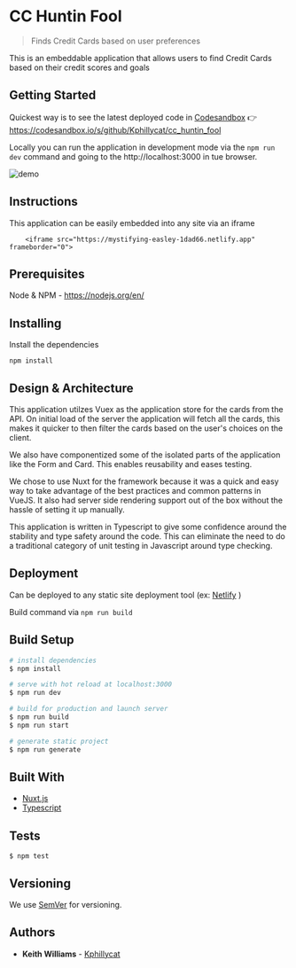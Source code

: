 # CC Huntin Fool

> Finds Credit Cards based on user preferences

This is an embeddable application that allows users to find Credit Cards based on their credit scores and goals

## Getting Started

Quickest way is to see the latest deployed code in [Codesandbox](https://codesandbox.io/s/github/Kphillycat/cc_huntin_fool) 👉https://codesandbox.io/s/github/Kphillycat/cc_huntin_fool

Locally you can run the application in development mode via the `npm run dev` command and going to the http://localhost:3000 in tue browser.

![demo](./assets/demo.gif)

## Instructions

This application can be easily embedded into any site via an iframe

```
    <iframe src="https://mystifying-easley-1dad66.netlify.app" frameborder="0">
```

## Prerequisites

Node & NPM - https://nodejs.org/en/

## Installing

Install the dependencies

```
npm install
```

## Design & Architecture

This application utilzes Vuex as the application store for the cards from the API. On initial load of the server the application will fetch all the cards, this makes it quicker to then filter the cards based on the user's choices on the client.

We also have componentized some of the isolated parts of the application like the Form and Card. This enables reusability and eases testing.

We chose to use Nuxt for the framework because it was a quick and easy way to take advantage of the best practices and common patterns in VueJS. It also had server side rendering support out of the box without the hassle of setting it up manually.

This application is written in Typescript to give some confidence around the stability and type safety around the code. This can eliminate the need to do a traditional category of unit testing in Javascript around type checking.

## Deployment

Can be deployed to any static site deployment tool (ex: [Netlify](https://www.netlify.com/) )

Build command via `npm run build`

## Build Setup

```bash
# install dependencies
$ npm install

# serve with hot reload at localhost:3000
$ npm run dev

# build for production and launch server
$ npm run build
$ npm run start

# generate static project
$ npm run generate
```

## Built With

- [Nuxt.js](https://nuxtjs.org)
- [Typescript](https://www.typescriptlang.org/)

## Tests

```
$ npm test
```

## Versioning

We use [SemVer](http://semver.org/) for versioning.

## Authors

- **Keith Williams** - [Kphillycat](https://github.com/Kphillycat)
